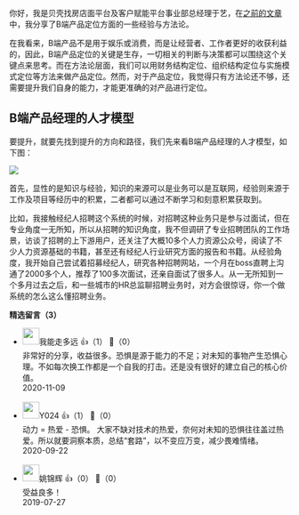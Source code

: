 你好，我是贝壳找房店面平台及客户赋能平台事业部总经理于艺，在[之前的文章](https://time.geekbang.org/column/article/72158)中，我分享了B端产品定位方面的一些经验与方法论。

在我看来，B端产品不是用于娱乐或消费，而是让经营者、工作者更好的收获利益的，因此，B端产品定位的关键是生存，一切相关的判断与决策都可以围绕这个关键点来思考。而在方法论层面，我们可以用财务结构定位、组织结构定位与实施模式定位等方法来做产品定位。然而，对于产品定位，我觉得只有方法论还不够，还需要提升我们自身的能力，才能更准确的对产品进行定位。

## B端产品经理的人才模型

要提升，就要先找到提升的方向和路径，我们先来看B端产品经理的人才模型，如下图：

![](https://static001.geekbang.org/resource/image/9c/f1/9cdd6c1c1b907798fef6910838fe1ef1.jpg?wh=664%2A397)

首先，显性的是知识与经验，知识的来源可以是业务可以是互联网，经验则来源于工作及项目等经历中的积累，二者都可以通过不断学习和刻意积累获取到。

比如，我接触经纪人招聘这个系统的时候，对招聘这种业务只是参与过面试，但在专业角度一无所知，所以从招聘的知识角度，我不但调研了专业招聘团队的工作场景，访谈了招聘的上下游用户，还关注了大概10多个人力资源公众号，阅读了不少人力资源基础的书籍，甚至还有经纪人行业研究方面的报告和书籍。从经验角度，我开始自己尝试着招募经纪人，研究各种招聘网站，一个月在boss直聘上沟通了2000多个人，推荐了100多次面试，还亲自面试了很多人。从一无所知到一个多月过去之后，和一些城市的HR总监聊招聘业务时，对方会很惊讶，你一个做系统的怎么这么懂招聘业务。
<div><strong>精选留言（3）</strong></div><ul>
<li><img src="https://static001.geekbang.org/account/avatar/00/12/ed/91/1d332031.jpg" width="30px"><span>我能走多远</span> 👍（1） 💬（0）<div>非常好的分享，收益很多。恐惧是源于能力的不足；对未知的事物产生恐惧心理。不如每次换工作都是一个自我的打击。还是没有很好的建立自己的核心价值。</div>2020-11-09</li><br/><li><img src="https://static001.geekbang.org/account/avatar/00/0f/88/c8/6af6d27e.jpg" width="30px"><span>Y024</span> 👍（1） 💬（0）<div>动力 = 热爱 - 恐惧。
大家不缺对技术的热爱，奈何对未知的恐惧往往盖过热爱。所以就要洞察本质，总结“套路”，以不变应万变，减少畏难情绪。</div>2020-09-22</li><br/><li><img src="https://static001.geekbang.org/account/avatar/00/15/56/3a/cfea9fb5.jpg" width="30px"><span>姚锦辉</span> 👍（0） 💬（0）<div>受益良多！</div>2019-07-27</li><br/>
</ul>
